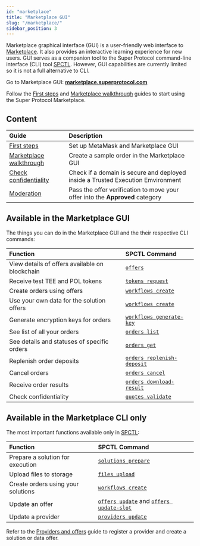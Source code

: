 ```yaml
---
id: "marketplace"
title: "Marketplace GUI"
slug: "/marketplace/"
sidebar_position: 3
---
```


Marketplace graphical interface (GUI) is a user-friendly web interface to [Marketplace](/fundamentals). It also provides an interactive learning experience for new users. GUI serves as a companion tool to the Super Protocol command-line interface (CLI) tool [SPCTL](/cli/cli_commands). However, GUI capabilities are currently limited so it is not a full alternative to CLI.

Go to Marketplace GUI: [**marketplace.superprotocol.com**](https://marketplace.superprotocol.com/)

Follow the [First steps](/developers/marketplace/first-steps) and [Marketplace walkthrough](/developers/marketplace/walkthrough) guides to start using the Super Protocol Marketplace.

## Content

| **Guide**                                   | **Description**     |
|:-------|:----------|
| [First steps](/developers/marketplace/first-steps)            | Set up MetaMask and Marketplace GUI   |
| [Marketplace walkthrough](/developers/marketplace/walkthrough)  | Create a sample order in the Marketplace GUI         |
| [Check confidentiality](/developers/marketplace/confidentiality) | Check if a domain is secure and deployed inside a Trusted Execution Emvironment       |
| [Moderation](/developers/marketplace/moderation)                | Pass the offer verification to move your offer into the **Approved** category     |

## Available in the Marketplace GUI

The things you can do in the Marketplace GUI and the their respective CLI commands:

| **Function**                                   | **SPCTL Command**                                                             |
|:-----------------------------------------------|:------------------------------------------------------------------------------|
| View details of offers available on blockchain | [`offers`](/cli/cli_commands/offers)                                     |
| Receive test TEE and POL tokens              | [`tokens request`](/cli/cli_commands/tokens/request)                     |
| Create orders using offers                     | [`workflows create`](/cli/cli_commands/workflows/create)                 |
| Use your own data for the solution offers      | [`workflows create`](/cli/cli_commands/workflows/create)                 |
| Generate encryption keys for orders            | [`workflows generate-key`](/cli/cli_commands/workflows/generate-key)     |
| See list of all your orders                    | [`orders list`](/cli/cli_commands/orders/list)                           |
| See details and statuses of specific orders    | [`orders get`](/cli/cli_commands/orders/get)                             |
| Replenish order deposits                       | [`orders replenish-deposit`](/cli/cli_commands/orders/replenish-deposit) |
| Cancel orders                                  | [`orders cancel`](/cli/cli_commands/orders/cancel)                       |
| Receive order results                          | [`orders download-result`](/cli/cli_commands/orders/download-result)     |
| Check confidentiality                          | [`quotes validate`](/cli/cli_commands/quotes/validate)                   |

## Available in the Marketplace CLI only

The most important functions available only in [SPCTL](/cli/cli_commands):

| **Function**                                   | **SPCTL Command**                                                               |
|:-----------------------------------------------|:------------------------------------------------------------------------------|
| Prepare a solution for execution | [`solutions prepare`](/cli/cli_commands/solutions/prepare)                                     |
| Upload files to storage                | [`files upload`](/cli/cli_commands/files/upload)                     |
| Create orders using your solutions              | [`workflows create`](/cli/cli_commands/workflows/create)                       |
| Update an offer | [`offers update`](/cli/cli_commands/offers/offers/update) and [`offers update-slot`](/cli/cli_commands/offers/slots/update-slot)|
| Update a provider                     | [`providers update`](/cli/cli_commands/providers/update)                 |

Refer to the [Providers and offers](/developers/cli_guides/providers_offers) guide to register a provider and create a solution or data offer.


